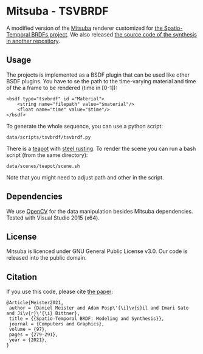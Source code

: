 # Mitsuba - TSVBRDF
A modified version of the <a href="https://github.com/mitsuba-renderer/mitsuba">Mitsuba</a> renderer customized for <a href="https://www.sciencedirect.com/science/article/abs/pii/S0097849321000431">the Spatio-Temporal BRDFs project</a>. We also released <a href="https://github.com/meistdan/tsvbrdf">the source code of the synthesis in another repository</a>.

## Usage
The projects is implemented as a BSDF plugin that can be used like other BSDF plugins.
You have to se the path to the time-varying material and time of the a frame to be rendered (time in [0-1]):
```
<bsdf type="tsvbrdf" id ="Material">
    <string name="filepath" value="$material"/>
    <float name="time" value="$time"/>
</bsdf>
```

To generate the whole sequence, you can use a python script:
```
data/scripts/tsvbrdf/tsvbrdf.py
```

There is a <a href="https://benedikt-bitterli.me/resources/">teapot</a> with <a href="https://www.cs.columbia.edu/CAVE/databases/staf/staf.php">steel rusting</a>.
To render the scene you can run a bash script (from the same directory):
```
data/scenes/teapot/scene.sh
```
Note that you might need to adjust path and other in the script.

## Dependencies
We use <a href="https://opencv.org/">OpenCV</a> for the data manipulation besides Mitsuba dependencies.
Tested with Visual Studio 2015 (x64).

## License
Mitsuba is licenced under GNU General Public License v3.0. Our code is released into the public domain.

## Citation
If you use this code, please cite <a href="https://www.sciencedirect.com/science/article/abs/pii/S0097849321000431">the paper</a>:
```
@Article{Meister2021,
 author = {Daniel Meister and Adam Posp\'{\i}\v{s}il and Imari Sato and Ji\v{r}\'{\i} Bittner},
 title = {{Spatio-Temporal BRDF: Modeling and Synthesis}},
 journal = {Computers and Graphics},
 volume = {97},
 pages = {279-291},
 year = {2021},
}
```
